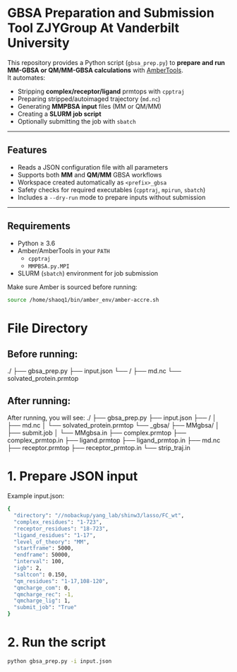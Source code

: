 # GBSA Preparation and Submission Tool ZJYGroup At Vanderbilt University

This repository provides a Python script (`gbsa_prep.py`) to **prepare and run MM-GBSA or QM/MM-GBSA calculations** with [AmberTools](https://ambermd.org/AmberTools.php).  
It automates:

- Stripping **complex/receptor/ligand** prmtops with `cpptraj`
- Preparing stripped/autoimaged trajectory (`md.nc`)
- Generating **MMPBSA input** files (MM or QM/MM)
- Creating a **SLURM job script**
- Optionally submitting the job with `sbatch`

---

## Features

- Reads a JSON configuration file with all parameters
- Supports both **MM** and **QM/MM** GBSA workflows
- Workspace created automatically as `<prefix>_gbsa`
- Safety checks for required executables (`cpptraj`, `mpirun`, `sbatch`)
- Includes a `--dry-run` mode to prepare inputs without submission

---

## Requirements

- Python ≥ 3.6  
- Amber/AmberTools in your `PATH`  
  - `cpptraj`  
  - `MMPBSA.py.MPI`
- SLURM (`sbatch`) environment for job submission

Make sure Amber is sourced before running:

```bash
source /home/shaoq1/bin/amber_env/amber-accre.sh
```

# File Directory
## Before running:
./
├── gbsa_prep.py
├── input.json
└── <directory>/
    ├── md.nc
    └── solvated_protein.prmtop

## After running:

After running, you will see:
./
├── gbsa_prep.py
├── input.json
├── <directory>/
│   ├── md.nc
│   └── solvated_protein.prmtop
└── <directory>_gbsa/
    ├── MMgbsa/
    │   ├── submit.job
    │   └── MMgbsa.in
    ├── complex.prmtop
    ├── complex_prmtop.in
    ├── ligand.prmtop
    ├── ligand_prmtop.in
    ├── md.nc
    ├── receptor.prmtop
    ├── receptor_prmtop.in
    └── strip_traj.in


# 1. Prepare JSON input
Example input.json:
```bash
{
  "directory": "//nobackup/yang_lab/shinw3/lasso/FC_wt",
  "complex_residues": "1-723",
  "receptor_residues": "18-723",
  "ligand_residues": "1-17",
  "level_of_theory": "MM",
  "startframe": 5000,
  "endframe": 50000,
  "interval": 100,
  "igb": 2,
  "saltcon": 0.150,
  "qm_residues": "1-17,108-120",
  "qmcharge_com": 0,
  "qmcharge_rec": -1,
  "qmcharge_lig": 1,
  "submit_job": "True"
}
```
# 2. Run the script
```bash
python gbsa_prep.py -i input.json
```


